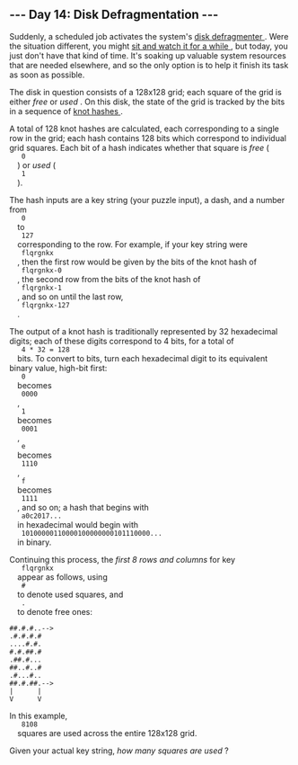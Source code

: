 <article class="day-desc">
 <h2>
  --- Day 14: Disk Defragmentation ---
 </h2>
 <p>
  Suddenly, a scheduled job activates the system's
  <a href="https://en.wikipedia.org/wiki/Defragmentation">
   disk defragmenter
  </a>
  . Were the situation different, you might
  <a href="https://www.youtube.com/watch?v=kPv1gQ5Rs8A&amp;t=37">
   sit and watch it for a while
  </a>
  , but today, you just don't have that kind of time. It's soaking up valuable system resources that are needed elsewhere, and so the only option is to help it finish its task as soon as possible.
 </p>
 <p>
  The disk in question consists of a 128x128 grid; each square of the grid is either
  <em>
   free
  </em>
  or
  <em>
   used
  </em>
  . On this disk, the state of the grid is tracked by the bits in a sequence of
  <a href="10">
   knot hashes
  </a>
  .
 </p>
 <p>
  A total of 128 knot hashes are calculated, each corresponding to a single row in the grid; each hash contains 128 bits which correspond to individual grid squares. Each bit of a hash indicates whether that square is
  <em>
   free
  </em>
  (
  <code>
   0
  </code>
  ) or
  <em>
   used
  </em>
  (
  <code>
   1
  </code>
  ).
 </p>
 <p>
  The hash inputs are a key string (your puzzle input), a dash, and a number from
  <code>
   0
  </code>
  to
  <code>
   127
  </code>
  corresponding to the row.  For example, if your key string were
  <code>
   flqrgnkx
  </code>
  , then the first row would be given by the bits of the knot hash of
  <code>
   flqrgnkx-0
  </code>
  , the second row from the bits of the knot hash of
  <code>
   flqrgnkx-1
  </code>
  , and so on until the last row,
  <code>
   flqrgnkx-127
  </code>
  .
 </p>
 <p>
  The output of a knot hash is traditionally represented by 32 hexadecimal digits; each of these digits correspond to 4 bits, for a total of
  <code>
   4 * 32 = 128
  </code>
  bits. To convert to bits, turn each hexadecimal digit to its equivalent binary value, high-bit first:
  <code>
   0
  </code>
  becomes
  <code>
   0000
  </code>
  ,
  <code>
   1
  </code>
  becomes
  <code>
   0001
  </code>
  ,
  <code>
   e
  </code>
  becomes
  <code>
   1110
  </code>
  ,
  <code>
   f
  </code>
  becomes
  <code>
   1111
  </code>
  , and so on; a hash that begins with
  <code>
   a0c2017...
  </code>
  in hexadecimal would begin with
  <code>
   10100000110000100000000101110000...
  </code>
  in binary.
 </p>
 <p>
  Continuing this process, the
  <em>
   first 8 rows and columns
  </em>
  for key
  <code>
   flqrgnkx
  </code>
  appear as follows, using
  <code>
   #
  </code>
  to denote used squares, and
  <code>
   .
  </code>
  to denote free ones:
 </p>
 <pre><code>##.#.#..--&gt;
.#.#.#.#   
....#.#.   
#.#.##.#   
.##.#...   
##..#..#   
.#...#..   
##.#.##.--&gt;
|      |   
V      V   
</code></pre>
 <p>
  In this example,
  <code>
   8108
  </code>
  squares are used across the entire 128x128 grid.
 </p>
 <p>
  Given your actual key string,
  <em>
   how many squares are used
  </em>
  ?
 </p>
</article>
